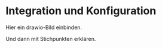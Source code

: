 # Integration und Konfiguration

Hier ein drawio-Bild einbinden.

Und dann mit Stichpunkten erklären.
